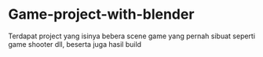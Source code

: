 # Game-project-with-blender
Terdapat project yang isinya bebera scene game yang pernah sibuat seperti game shooter dll, beserta juga hasil build
